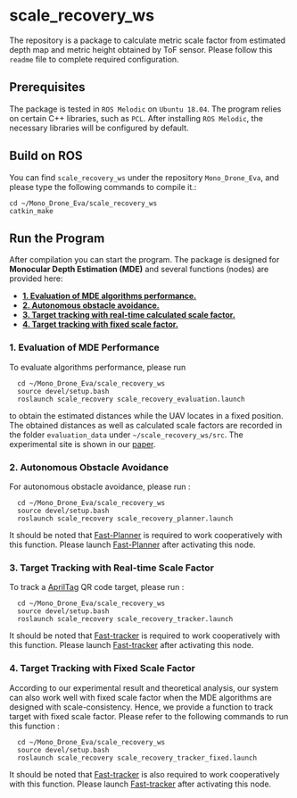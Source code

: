 # scale_recovery_ws

The repository is a package to calculate metric scale factor from estimated depth map and metric height obtained by ToF sensor. Please follow this ```readme``` file to complete required configuration.

## Prerequisites
The package is tested in ```ROS Melodic``` on ```Ubuntu 18.04```. The program relies on certain C++ libraries, such as ```PCL```. After installing ```ROS Melodic```, the necessary libraries will be configured by default.

## Build on ROS

You can find ```scale_recovery_ws``` under the repository ```Mono_Drone_Eva```, and please type the following commands to compile it.: 

```
cd ~/Mono_Drone_Eva/scale_recovery_ws
catkin_make
```

## Run the Program

After compilation you can start the program. The package is designed for __Monocular Depth Estimation (MDE)__ and several functions (nodes) are provided here:
- __[1. Evaluation of MDE algorithms performance.](#1-evaluation-of-mde-performance)__
- __[2. Autonomous obstacle avoidance.](#2-autonomous-obstacle-avoidance)__
- __[3. Target tracking with real-time calculated scale factor.](#3-target-tracking-with-real-time-scale-factor)__
- __[4. Target tracking with fixed scale factor.](#4-target-tracking-with-fixed-scale-factor)__

### 1. Evaluation of MDE Performance
To evaluate algorithms performance, please run
```
  cd ~/Mono_Drone_Eva/scale_recovery_ws
  source devel/setup.bash
  roslaunch scale_recovery scale_recovery_evaluation.launch 
```
<!-- ------------------------ FIXME!!!! ------------------------ -->
to obtain the estimated distances while the UAV locates in a fixed position. The obtained distances as well as calculated scale factors are recorded in the folder ```evaluation_data``` under ```~/scale_recovery_ws/src```. The experimental site is shown in our [paper](). <!-- FIX HERE -->
<!-- ------------------------ FIXME!!!! ------------------------ -->


### 2. Autonomous Obstacle Avoidance
For autonomous obstacle avoidance, please run :
```
  cd ~/Mono_Drone_Eva/scale_recovery_ws
  source devel/setup.bash
  roslaunch scale_recovery scale_recovery_planner.launch 
```
It should be noted that [Fast-Planner](https://github.com/npu-ius-lab/Mono_Drone_Eva/tree/main/fast_planner_ws/src/Fast-Planner) is required to work cooperatively with this function. Please launch [Fast-Planner](https://github.com/npu-ius-lab/Mono_Drone_Eva/tree/main/fast_planner_ws/src/Fast-Planner) after activating this node.

### 3. Target Tracking with Real-time Scale Factor
To track a [AprilTag](https://april.eecs.umich.edu/software/apriltag) QR code target, please run :
```
  cd ~/Mono_Drone_Eva/scale_recovery_ws
  source devel/setup.bash
  roslaunch scale_recovery scale_recovery_tracker.launch 
```
It should be noted that [Fast-tracker](https://github.com/npu-ius-lab/Mono_Drone_Eva/tree/main/fast_tracker_ws/src/Fast-tracker) is required to work cooperatively with this function. Please launch [Fast-tracker](https://github.com/npu-ius-lab/Mono_Drone_Eva/tree/main/fast_tracker_ws/src/Fast-tracker) after activating this node.

### 4. Target Tracking with Fixed Scale Factor
According to our experimental result and theoretical analysis, our system can also work well with fixed scale factor when the MDE algorithms are designed with scale-consistency. Hence, we provide a function to track target with fixed scale factor. Please refer to the following commands to run this function :
```
  cd ~/Mono_Drone_Eva/scale_recovery_ws
  source devel/setup.bash
  roslaunch scale_recovery scale_recovery_tracker_fixed.launch 
```
It should be noted that [Fast-tracker](https://github.com/npu-ius-lab/Mono_Drone_Eva/tree/main/fast_tracker_ws/src/Fast-tracker) is also required to work cooperatively with this function. Please launch [Fast-tracker](https://github.com/npu-ius-lab/Mono_Drone_Eva/tree/main/fast_tracker_ws/src/Fast-tracker) after activating this node.